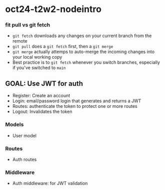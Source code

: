 # oct24-t2w2-nodeintro

### fit pull vs git fetch

- `git fetch` downloads any changes on your current branch from the remote
- `git pull` does a `git fetch` first, then a `git merge`
- `git merge` actually attemps to auto-merge the incoming changes into your local working copy
- Best practice is to `git fetch` whenever you switch branches, especially if you've switched to `main`


## GOAL: Use JWT for auth

- Register: Create an account
- Login: email/password login that generates and returns a JWT
- Routes: authenticate the token to protect one or more routes
- Logout: Invalidates the token

### Models
- User model

### Routes
- Auth routes

### Middleware
- Auth middleware: for JWT validation
